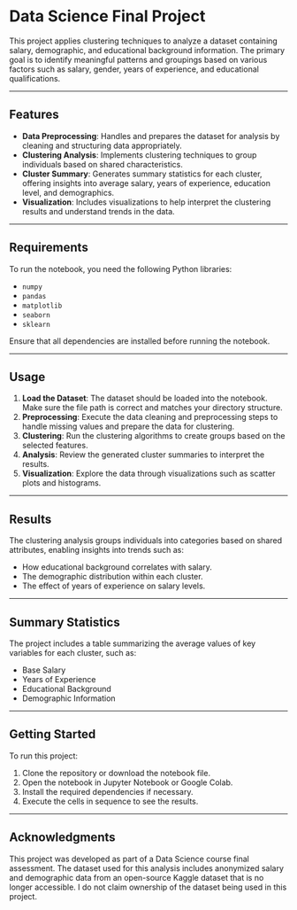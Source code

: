 # Data Science Final Project

This project applies clustering techniques to analyze a dataset containing salary, demographic, and educational background information. The primary goal is to identify meaningful patterns and groupings based on various factors such as salary, gender, years of experience, and educational qualifications.

---

## Features

- **Data Preprocessing**: Handles and prepares the dataset for analysis by cleaning and structuring data appropriately.  
- **Clustering Analysis**: Implements clustering techniques to group individuals based on shared characteristics.  
- **Cluster Summary**: Generates summary statistics for each cluster, offering insights into average salary, years of experience, education level, and demographics.  
- **Visualization**: Includes visualizations to help interpret the clustering results and understand trends in the data.

---

## Requirements

To run the notebook, you need the following Python libraries:

- `numpy`
- `pandas`
- `matplotlib`
- `seaborn`
- `sklearn`

Ensure that all dependencies are installed before running the notebook.

---

## Usage

1. **Load the Dataset**: The dataset should be loaded into the notebook. Make sure the file path is correct and matches your directory structure.  
2. **Preprocessing**: Execute the data cleaning and preprocessing steps to handle missing values and prepare the data for clustering.  
3. **Clustering**: Run the clustering algorithms to create groups based on the selected features.  
4. **Analysis**: Review the generated cluster summaries to interpret the results.  
5. **Visualization**: Explore the data through visualizations such as scatter plots and histograms.

---

## Results

The clustering analysis groups individuals into categories based on shared attributes, enabling insights into trends such as:

- How educational background correlates with salary.  
- The demographic distribution within each cluster.  
- The effect of years of experience on salary levels.

---

## Summary Statistics

The project includes a table summarizing the average values of key variables for each cluster, such as:

- Base Salary  
- Years of Experience  
- Educational Background  
- Demographic Information  

---

## Getting Started

To run this project:

1. Clone the repository or download the notebook file.  
2. Open the notebook in Jupyter Notebook or Google Colab.  
3. Install the required dependencies if necessary.  
4. Execute the cells in sequence to see the results.  

---

## Acknowledgments

This project was developed as part of a Data Science course final assessment. The dataset used for this analysis includes anonymized salary and demographic data from an open-source Kaggle dataset that is no longer accessible. I do not claim ownership of the dataset being used in this project. 
